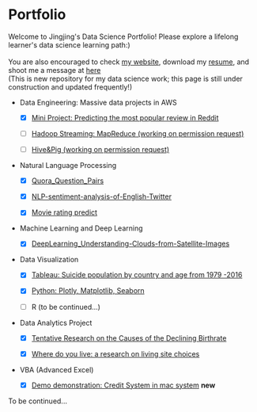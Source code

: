 # Portfolio
Welcome to Jingjing's Data Science Portfolio! Please explore a lifelong learner's data science learning path:)  \
\
You are also encouraged to check [my website](http://jingjingl.georgetown.domains/), download my [resume](https://github.com/JJJJJingL/portfolio/blob/master/Lin%2C%20Jingjing_Resume.pdf), and shoot me a message at [here](mailto:isjingjing.lin@gmail.com)
\
(This is new repository for my data science work; this page is still under construction and updated frequently!)

<!-- [Data Engineering: Massive data projects in AWS] (https://github.com/JJJJJingL/dataEngineering-AWS) --> 

* Data Engineering: Massive data projects in AWS
  - [x] [Mini Project: Predicting the most popular review in Reddit](https://github.com/JJJJJingL/ANLY502MassiveData-reddit-comments-id)
  - [ ] [Hadoop Streaming: MapReduce (working on permission request)](https://github.com/gu-anly502/spring2019-a2-JJJJJingL)
  - [ ] [Hive&Pig (working on permission request)](https://github.com/gu-anly502/spring2019-a3-JJJJJingL)


* Natural Language Processing 
  - [x] [Quora_Question_Pairs](https://github.com/KoalaChelsea/Quora_Question_Pairs)
  - [x] [NLP-sentiment-analysis-of-English-Twitter](https://github.com/KoalaChelsea/NLP-sentiment-analysis-of-English-Twitter)
  - [x] [Movie rating predict](https://github.com/JJJJJingL/movie_ratings)


* Machine Learning and Deep Learning
  - [x] [DeepLearning_Understanding-Clouds-from-Satellite-Images](https://github.com/JJJJJingL/DeepLearning_Understanding-Clouds-from-Satellite-Images)


* Data Visualization
  - [x] [Tableau: Suicide population by country and age from 1979 -2016](http://jingjingl.georgetown.domains/503HW3.html)
  - [x] [Python: Plotly, Matplotlib, Seaborn](http://jingjingl.georgetown.domains/HWpre.html)
  - [ ] R (to be continued...)


* Data Analytics Project
  - [x] [Tentative Research on the Causes of the Declining Birthrate](https://github.com/JJJJJingL/DataVisualizationDemo)
  - [x] [Where do you live: a research on living site choices](https://github.com/JJJJJingL/ANLY-501-Project)
  
 
* VBA (Advanced Excel)
  - [x] [Demo demonstration: Credit System in mac system](https://youtu.be/zPP6EvdQZzU) **new**


To be continued... 
